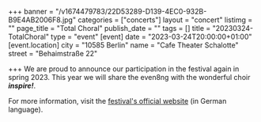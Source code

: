 +++
banner = "/v1674479783/22D53289-D139-4EC0-932B-B9E4AB2006F8.jpg"
categories = ["concerts"]
layout = "concert"
listimg = ""
page_title = "Total Choral"
publish_date = ""
tags = []
title = "20230324-TotalChoral"
type = "event"
[event]
date = "2023-03-24T20:00:00+01:00"
[event.location]
city = "10585 Berlin"
name = "Cafe Theater Schalotte"
street = "Behaimstraße 22"

+++
We are proud to announce our participation in the festival again in spring 2023. This year we will share the even8ng with the wonderful choir **_inspire!_**.

 For more information, visit the [festival's official website]() (in German language).